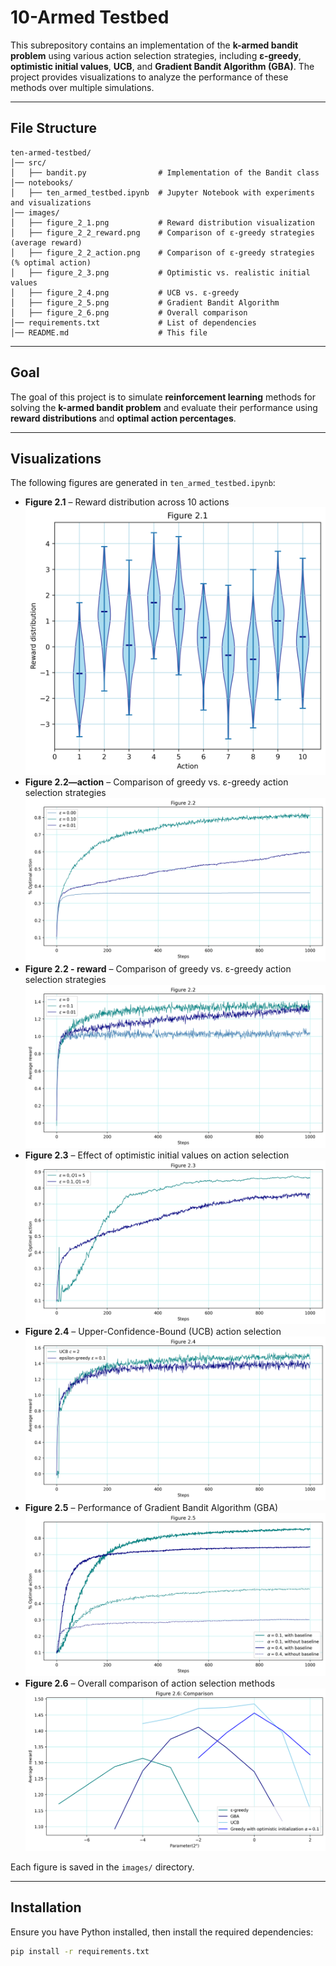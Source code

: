 # 10-Armed Testbed

This subrepository contains an implementation of the **k-armed bandit problem** using various action selection strategies, including **ε-greedy**, **optimistic initial values**, **UCB**, and **Gradient Bandit Algorithm (GBA)**. The project provides visualizations to analyze the performance of these methods over multiple simulations.

---

## File Structure  

```
ten-armed-testbed/
│── src/
│   ├── bandit.py                # Implementation of the Bandit class
│── notebooks/
│   ├── ten_armed_testbed.ipynb  # Jupyter Notebook with experiments and visualizations
│── images/
│   ├── figure_2_1.png           # Reward distribution visualization
│   ├── figure_2_2_reward.png    # Comparison of ε-greedy strategies (average reward)
│   ├── figure_2_2_action.png    # Comparison of ε-greedy strategies (% optimal action)
│   ├── figure_2_3.png           # Optimistic vs. realistic initial values
│   ├── figure_2_4.png           # UCB vs. ε-greedy
│   ├── figure_2_5.png           # Gradient Bandit Algorithm
│   ├── figure_2_6.png           # Overall comparison
│── requirements.txt             # List of dependencies
│── README.md                    # This file
```

---

## Goal  

The goal of this project is to simulate **reinforcement learning** methods for solving the **k-armed bandit problem** and evaluate their performance using **reward distributions** and **optimal action percentages**.

---

## Visualizations  

The following figures are generated in `ten_armed_testbed.ipynb`:

- **Figure 2.1** – Reward distribution across 10 actions  
![Figure 2.1](images/figure_2_1.png)
- **Figure 2.2—action** – Comparison of greedy vs. ε-greedy action selection strategies  
![Figure 2.2 - action](images/figure_2_2_action.png)
- **Figure 2.2 - reward** – Comparison of greedy vs. ε-greedy action selection strategies  
![Figure 2.2 - reward](images/figure_2_2_reward.png)
- **Figure 2.3** – Effect of optimistic initial values on action selection  
![Figure 2.3](images/figure_2_3.png)
- **Figure 2.4** – Upper-Confidence-Bound (UCB) action selection  
![Figure 2.4](images/figure_2_4.png)
- **Figure 2.5** – Performance of Gradient Bandit Algorithm (GBA)  
![Figure 2.5](images/figure_2_5.png)
- **Figure 2.6** – Overall comparison of action selection methods  
![Figure 2.6](images/figure_2_6.png)

Each figure is saved in the `images/` directory.

---

## Installation  

Ensure you have Python installed, then install the required dependencies:

```bash
pip install -r requirements.txt
```
